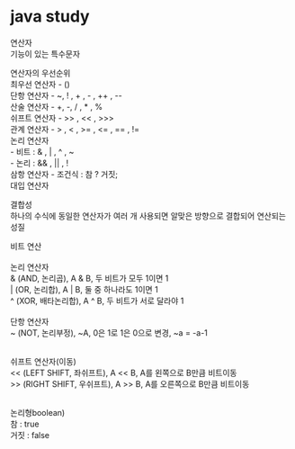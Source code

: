 # java study
연산자<br>
기능이 있는 특수문자<br>

연산자의 우선순위<br>
   최우선 연산자 - ()<br>
   단항 연산자 - ~, ! , + , - , ++ , --<br>
   산술 연산자 - +, -, / , * , %<br>
   쉬프트 연산자 - >> , << , >>><br>
   관계 연산자 - > , < , >= , <= , == , !=<br>
   논리 연산자 <br>
	- 비트 : & , | , ^ , ~<br>
	- 논리 : && , || , ! <br>
   삼항 연산자 - 조건식 : 참 ? 거짓;<br>
   대입 연산자<br>
   
   결합성<br>
   하나의 수식에 동일한 연산자가 여러 개 사용되면 알맞은 방향으로 결합되어 연산되는 성질<br>

비트 연산<br><br>
   논리 연산자<br>
      & (AND, 논리곱), A & B, 두 비트가 모두 1이면 1<br>
      | (OR, 논리합), A | B, 둘 중 하나라도 1이면 1<br>
      ^ (XOR, 배타논리합), A ^ B, 두 비트가 서로 달라야 1<br><br>
   단항 연산자<br>
      ~ (NOT, 논리부정), ~A, 0은 1로 1은 0으로 변경, ~a = -a-1<br><br>

   쉬프트 연산자(이동)<br>
      << (LEFT SHIFT, 좌쉬프트), A << B, A를 왼쪽으로 B만큼 비트이동<br>
      >> (RIGHT SHIFT, 우쉬프트), A >> B, A를 오른쪽으로 B만큼 비트이동<br><br>
      
   논리형boolean)<br>
   참 : true<br>
   거짓 : false<br>
